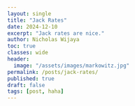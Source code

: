 ```yaml
---
layout: single
title: "Jack Rates"
date: 2024-12-10
excerpt: "Jack rates are nice."
author: Nicholas Wijaya
toc: true
classes: wide
header: 
  image: "/assets/images/markowitz.jpg"
permalink: /posts/jack-rates/
published: true
draft: false
tags: [post, haha]
---
```


<style>
  .page-header img {
    max-width: 100%; /* Adjust as needed */
    height: auto;    /* Maintain aspect ratio */
    width: 50%;      /* Example: Scale to 50% of the container's width */
    display: block;
    margin: 0 auto;  /* Center the image */
  }
</style>
